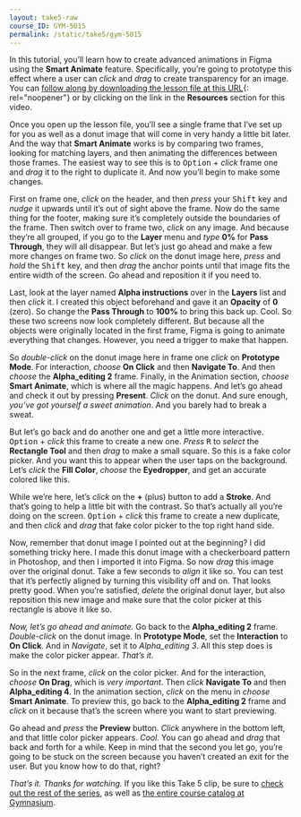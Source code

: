 ```yaml
---
layout: take5-raw
course_ID: GYM-5015
permalink: /static/take5/gym-5015
---
```


In this tutorial, you’ll learn how to create advanced animations in Figma using the **Smart Animate** feature. Specifically, you’re going to prototype this effect where a user can *click* and *drag* to create transparency for an image. You can [follow along by downloading the lesson file at this URL][1]{: rel="noopener"} or by clicking on the link in the **Resources** section for this video.

Once you open up the lesson file, you’ll see a single frame that I’ve set up for you as well as a donut image that will come in very handy a little bit later. And the way that **Smart Animate** works is by comparing two frames, looking for matching layers, and then animating the differences between those frames. The easiest way to see this is to <kbd>Option</kbd> + *click* frame one and *drag* it to the right to duplicate it. And now you’ll begin to make some changes.

First on frame one, *click* on the header, and then *press* your <kbd>Shift</kbd> key and *nudge* it upwards until it’s out of sight above the frame. Now do the same thing for the footer, making sure it’s completely outside the boundaries of the frame. Then switch over to frame two, *click* on any image. And because they’re all grouped, if you go to the **Layer** menu and *type* **0%** for **Pass Through**, they will all disappear. But let’s just go ahead and make a few more changes on frame two. So *click* on the donut image here, *press* and *hold* the <kbd>Shift</kbd> key, and then *drag* the anchor points until that image fits the entire width of the screen. Go ahead and reposition it if you need to.

Last, look at the layer named **Alpha instructions** over in the **Layers** list and then *click* it. I created this object beforehand and gave it an **Opacity** of **0** (zero). So change the **Pass Through** to **100%** to bring this back up. Cool. So these two screens now look completely different. But because all the objects were originally located in the first frame, Figma is going to animate everything that changes. However, you need a trigger to make that happen.

So *double-click* on the donut image here in frame one *click* on **Prototype Mode**. For interaction, *choose* **On Click** and then **Navigate To**. And then *choose* the **Alpha_editing 2** frame. Finally, in the Animation section, *choose* **Smart Animate**, which is where all the magic happens. And let’s go ahead and check it out by pressing **Present**. *Click* on the donut. And sure enough, *you’ve got yourself a sweet animation*. And you barely had to break a sweat.

But let’s go back and do another one and get a little more interactive. <kbd>Option</kbd> + *click* this frame to create a new one. *Press* <kbd>R</kbd> to *select* the **Rectangle Tool** and then *drag* to make a small square. So this is a fake color picker. And you want this to appear when the user taps on the background. Let’s *click* the **Fill Color**, *choose* the **Eyedropper**, and get an accurate colored like this.

While we’re here, let’s *click* on the **+** (plus) button to add a **Stroke**. And that’s going to help a little bit with the contrast. So that’s actually all you’re doing on the screen. <kbd>Option</kbd> + *click* this frame to create a new duplicate, and then *click* and *drag* that fake color picker to the top right hand side.

Now, remember that donut image I pointed out at the beginning? I did something tricky here. I made this donut image with a checkerboard pattern in Photoshop, and then I imported it into Figma. So now *drag* this image over the original donut. Take a few seconds to *align* it like so. You can test that it’s perfectly aligned by turning this visibility off and on. That looks pretty good. When you’re satisfied, *delete* the original donut layer, but also reposition this new image and make sure that the color picker at this rectangle is above it like so.

*Now, let’s go ahead and animate.* Go back to the **Alpha_editing 2** frame. *Double-click* on the donut image. In **Prototype Mode**, set the **Interaction** to **On Click**. And in *Navigate*, set it to *Alpha_editing 3*. All this step does is make the color picker appear. *That’s it*.

So in the next frame, *click* on the color picker. And for the interaction, *choose* **On Drag**, which is *very important*. Then *click* **Navigate To** and then **Alpha_editing 4**. In the animation section, *click* on the menu in *choose* **Smart Animate**. To preview this, go back to the **Alpha_editing 2** frame and *click* on it because that’s the screen where you want to start previewing.

Go ahead and *press* the **Preview** button. *Click* anywhere in the bottom left, and that little color picker appears. *Cool.* You can go ahead and *drag* that back and forth for a while. Keep in mind that the second you let go, you’re going to be stuck on the screen because you haven’t created an exit for the user. But you know how to do that, right?

*That’s it. Thanks for watching.* If you like this Take 5 clip, be sure to [check out the rest of the series][2], as well as [the entire course catalog at Gymnasium][3].

[1]: https://gymnasium.github.io/take5/gym-5015.zip
[2]: https://thegymnasium.com/take5
[3]: https://thegymnasium.com/courses
